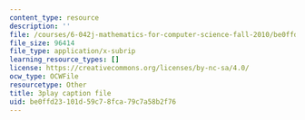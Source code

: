 ```yaml
---
content_type: resource
description: ''
file: /courses/6-042j-mathematics-for-computer-science-fall-2010/be0ffd23101d59c78fca79c7a58b2f76_l1BCv3qqW4A.vtt
file_size: 96414
file_type: application/x-subrip
learning_resource_types: []
license: https://creativecommons.org/licenses/by-nc-sa/4.0/
ocw_type: OCWFile
resourcetype: Other
title: 3play caption file
uid: be0ffd23-101d-59c7-8fca-79c7a58b2f76
---
```


